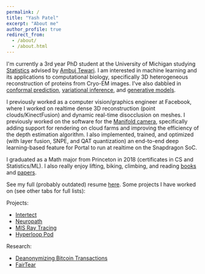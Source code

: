```yaml
---
permalink: /
title: "Yash Patel"
excerpt: "About me"
author_profile: true
redirect_from: 
  - /about/
  - /about.html
---
```


I'm currently a 3rd year PhD student at the University of Michigan studying [Statistics](https://lsa.umich.edu/stats) advised by [Ambuj Tewari](https://ambujtewari.github.io/). I am interested in machine learning and its applications to computational biology, specifically 3D heterogeneous reconstruction of proteins from Cryo-EM images. I've also dabbled in [conformal prediction](https://arxiv.org/pdf/2305.14275.pdf), [variational inference](https://arxiv.org/pdf/2211.10479.pdf), and [generative models](https://arxiv.org/pdf/2211.10771.pdf).

I previously worked as a computer vision/graphics engineer at Facebook, where I worked on realtime dense 3D reconstruction (point clouds/KinectFusion) and dynamic real-time disocclusion on meshes. I previously worked on the software for the [Manifold camera](https://bkcabralwebsite.appspot.com/An-Integrated-6DoF-Video-Camera-and-System-Design.pdf), specifically adding support for rendering on cloud farms and improving the efficiency of the depth estimation algorithm. I also implemented, trained, and optimized (with layer fusion, SNPE, and QAT quantization) an end-to-end deep learning-based feature for Portal to run at realtime on the Snapdragon SoC.

I graduated as a Math major from Princeton in 2018 (certificates in CS and Statistics/ML). I also really enjoy lifting, biking, climbing, and reading [books](https://www.goodreads.com/user/show/83094203-yash-patel) and [papers](https://github.com/yashpatel5400/cool-papers). 

See my full (probably outdated) resume [here](http://yashpatel5400.github.io/files/resume.pdf). Some projects I have worked on (see other tabs for full lists):

Projects:
- [Intertect](http://intertect.herokuapp.com/)
- [Neuropath](http://fast-caverns-95520.herokuapp.com/)
- [MIS Ray Tracing](https://yashpatel5400.github.io/files/light_transport_mis.pdf)
- [Hyperloop Pod](https://yashpatel5400.github.io/files/hyperloop.pdf)

Research:
- [Deanonymizing Bitcoin Transactions](http://yashpatel5400.github.io/files/deanonymization.pdf)
- [FairTear](http://yashpatel5400.github.io/files/fairtear.pdf)